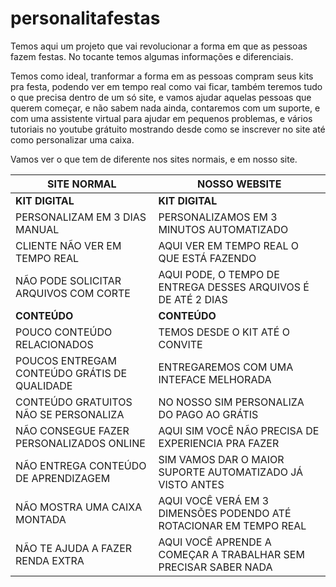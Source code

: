 # personalitafestas
Temos aqui um projeto que vai revolucionar a forma em que as pessoas fazem festas.
No tocante temos algumas informações e diferenciais.

Temos como ideal, tranformar a forma em as pessoas compram seus kits pra festa, podendo ver em tempo real como vai ficar,
também teremos tudo o que precisa dentro de um só site, e vamos ajudar aquelas pessoas que querem começar, e não sabem nada ainda,
contaremos com um suporte, e com uma assistente virtual para ajudar em pequenos problemas, e vários tutoriais no youtube grátuito 
mostrando desde como se inscrever no site até como personalizar uma caixa.

Vamos ver o que tem de diferente nos sites normais, e em nosso site.

|     SITE NORMAL   |     NOSSO WEBSITE     |
|---|---|
| **KIT DIGITAL** | **KIT DIGITAL** |
| PERSONALIZAM EM 3 DIAS MANUAL | PERSONALIZAMOS EM 3 MINUTOS AUTOMATIZADO |
| CLIENTE NÃO VER EM TEMPO REAL | AQUI VER EM TEMPO REAL O QUE ESTÁ FAZENDO |
| NÃO PODE SOLICITAR ARQUIVOS COM CORTE | AQUI PODE, O TEMPO DE ENTREGA DESSES ARQUIVOS É DE ATÉ 2 DIAS |
| **CONTEÚDO** | **CONTEÚDO** |
| POUCO CONTEÚDO RELACIONADOS | TEMOS DESDE O KIT ATÉ O CONVITE |
| POUCOS ENTREGAM CONTEÚDO GRÁTIS DE QUALIDADE | ENTREGAREMOS COM UMA INTEFACE MELHORADA |
| CONTEÚDO GRATUITOS NÃO SE PERSONALIZA | NO NOSSO SIM PERSONALIZA DO PAGO AO GRÁTIS |
| NÃO CONSEGUE FAZER PERSONALIZADOS ONLINE | AQUI SIM VOCÊ NÃO PRECISA DE EXPERIENCIA PRA FAZER |
| NÃO ENTREGA CONTEÚDO DE APRENDIZAGEM | SIM VAMOS DAR O MAIOR SUPORTE AUTOMATIZADO JÁ VISTO ANTES |
| NÃO MOSTRA UMA CAIXA MONTADA | AQUI VOCÊ VERÁ EM 3 DIMENSÕES PODENDO ATÉ ROTACIONAR EM TEMPO REAL |
| NÃO TE AJUDA A FAZER RENDA EXTRA | AQUI VOCÊ APRENDE A COMEÇAR A TRABALHAR SEM PRECISAR SABER NADA |



